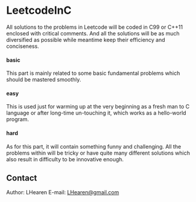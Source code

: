# LeetcodeInC
All solutions to the problems in Leetcode will be coded in C99 or C++11 enclosed with critical comments. And all the solutions will be as much diversified as possible while meantime keep their efficiency and conciseness.

#### basic
This part is mainly related to some basic fundamental problems which should be mastered smoothly.

#### easy
This is used just for warming up at the very beginning as a fresh man to C language or after long-time un-touching it, which works as a hello-world program.

#### hard
As for this part, it will contain something funny and challenging. All the problems within will be tricky or have quite many different solutions which also result in difficulty to be innovative enough.

Contact
------
Author: LHearen
E-mail: LHearen@gmail.com
